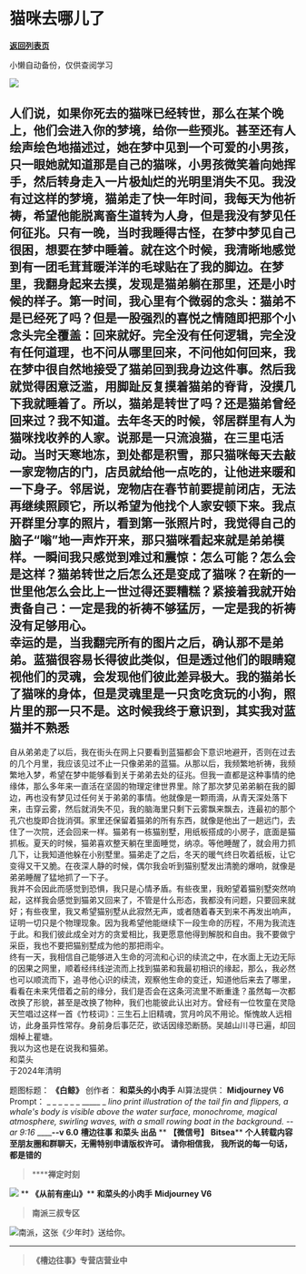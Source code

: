 # 猫咪去哪儿了

[**返回列表页**](/gzh/槽边往事)

小懒自动备份，仅供查阅学习

![](https://mmbiz.qpic.cn/mmbiz_jpg/Ia6gU9JNtkoAcBchkiaMq41zgNm4yiaruYSicWf7f5MzaV4OHTuVicxMCsJvibAdC1FHeTFpJt4pvoq8ia5PWlbJ8NDA/640?wx_fmt=jpeg&from;=appmsg)

人们说，如果你死去的猫咪已经转世，那么在某个晚上，他们会进入你的梦境，给你一些预兆。甚至还有人绘声绘色地描述过，她在梦中见到一个可爱的小男孩，只一眼她就知道那是自己的猫咪，小男孩微笑着向她挥手，然后转身走入一片极灿烂的光明里消失不见。我没有过这样的梦境，猫弟走了快一年时间，我每天为他祈祷，希望他能脱离畜生道转为人身，但是我没有梦见任何征兆。只有一晚，当时我睡得古怪，在梦中梦见自己很困，想要在梦中睡着。就在这个时候，我清晰地感觉到有一团毛茸茸暖洋洋的毛球贴在了我的脚边。在梦里，我翻身起来去摸，发现是猫弟躺在那里，还是小时候的样子。第一时间，我心里有个微弱的念头：猫弟不是已经死了吗？但是一股强烈的喜悦之情随即把那个小念头完全覆盖：回来就好。完全没有任何逻辑，完全没有任何道理，也不问从哪里回来，不问他如何回来，我在梦中很自然地接受了猫弟回到我身边这件事。然后我就觉得困意泛滥，用脚趾反复摸着猫弟的脊背，没摸几下我就睡着了。所以，猫弟是转世了吗？还是猫弟曾经回来过？我不知道。去年冬天的时候，邻居群里有人为猫咪找收养的人家。说那是一只流浪猫，在三里屯活动。当时天寒地冻，到处都是积雪，那只猫咪每天去敲一家宠物店的门，店员就给他一点吃的，让他进来暖和一下身子。邻居说，宠物店在春节前要提前闭店，无法再继续照顾它，所以希望为他找个人家安顿下来。我点开群里分享的照片，看到第一张照片时，我觉得自己的脑子“嗡”地一声炸开来，那只猫咪看起来就是弟弟模样。一瞬间我只感觉到难过和震惊：怎么可能？怎么会是这样？猫弟转世之后怎么还是变成了猫咪？在新的一世里他怎么会比上一世过得还要糟糕？紧接着我就开始责备自己：一定是我的祈祷不够猛厉，一定是我的祈祷没有足够用心。  
幸运的是，当我翻完所有的图片之后，确认那不是弟弟。蓝猫很容易长得彼此类似，但是透过他们的眼睛窥视他们的灵魂，会发现他们彼此差异极大。我的猫弟长了猫咪的身体，但是灵魂里是一只贪吃贪玩的小狗，照片里的那一只不是。这时候我终于意识到，其实我对蓝猫并不熟悉
---
自从弟弟走了以后，我在街头在网上只要看到蓝猫都会下意识地避开，否则在过去的几个月里，我应该见过不止一只像弟弟的蓝猫。从那以后，我频繁地祈祷，我频繁地入梦，希望在梦中能够看到关于弟弟去处的征兆。但我一直都是这种事情的绝缘体，那么多年来一直活在坚固的物理定律世界里。除了那次梦见弟弟躺在我的脚边，再也没有梦见过任何关于弟弟的事情。他就像是一颗雨滴，从青天深处落下来，击穿云雾，然后就消失不见，我的脑海里只剩下云雾飘来飘去，连最初的那个孔穴也旋即合拢消弭。家里还保留着猫弟的所有东西，就像是他出了一趟远门，去住了一次院，还会回来一样。猫弟有一栋猫别墅，用纸板搭成的小房子，底面是猫抓板。夏天的时候，猫弟喜欢整天躺在里面睡觉，纳凉。等他睡醒了，就会用力抓几下，让我知道他躲在小别墅里。猫弟走了之后，冬天的暖气终日吹着纸板，让它变得又干又脆。在夜深人静的时候，偶尔我会听到猫别墅发出清脆的爆响，就像是弟弟睡醒了猛地抓了一下子。  
我并不会因此而感觉到恐惧，我只是心情矛盾。有些夜里，我盼望着猫别墅突然响起，这样我会感觉到猫弟又回来了，不管是什么形态，我都没有问题，只要回来就好；有些夜里，我又希望猫别墅从此寂然无声，或者随着春天到来不再发出响声，证明一切只是个物理现象。因为我希望他能继续下一段生命的历程，不用为我流连于此。和我们彼此成全对方的贪爱相比，我更愿意他得到解脱和自由。我不要做宁采臣，我也不要把猫别墅成为他的那把雨伞。  
终有一天，我相信自己能够进入生命的河流和心识的续流之中，在水面上无边无际的因果之网里，顺着经纬线逆流而上找到猫弟和我最初相识的缘起，那么，我必然也可以顺流而下，追寻他心识的续流，观察他生命的变迁，知道他后来去了哪里，看看在未来凭借着之前的缘分，我们是否会在这条河流里不断重逢？虽然每一次都改换了形貌，甚至是改换了物种，我们也能彼此认出对方。曾经有一位牧童在灵隐天竺唱过这样一首《竹枝词》：三生石上旧精魂，赏月吟风不用论。惭愧故人远相访，此身虽异性常存。身前身后事茫茫，欲话因缘恐断肠。吴越山川寻已遍，却回烟棹上瞿塘。  
我以为这也是在说我和猫弟。  
和菜头  
于2024年清明  
  
题图标题： **《白鲸》** 创作者： **和菜头的小肉手** AI算法提供： **Midjourney V6** Prompt： _ _ _ _ _ _
_____ _ _lino print illustration of the tail fin and flippers, a whale's body
is visible above the water surface, monochrome, magical atmosphere, swirling
waves, with a small rowing boat in the background. --ar 9:16_ ______\--v 6.0__
**槽边往事** **和菜头 出品** ** **【微信号】** **Bitsea**** **个人转载内容至朋友圈和群聊天，无需特别申请版权许可。**
**请你相信我，** **我所说的每一句话，** **都是错的**

>  ******禅定时刻**

![](https://mmbiz.qpic.cn/mmbiz_jpg/Ia6gU9JNtkoAcBchkiaMq41zgNm4yiaruYCia7M115YGz7KpFwF7IfAv7nL88ia2xqRX7InFyUjafz4dzzDbes2ZeQ/640?wx_fmt=jpeg&from;=appmsg)
** **《从前有座山》**** **和菜头的小肉手** **Midjourney V6**  

>  **南派三叔专区**

![](https://mmbiz.qpic.cn/mmbiz_jpg/Ia6gU9JNtkoAcBchkiaMq41zgNm4yiaruY4v0qXhCeKSEciaFiatUAI3xA7oIqa83641tkQalUpcrTVWorGgnpqIJg/640?wx_fmt=jpeg&from;=appmsg)南派，这张《少年时》送给你。
****

>  **《槽边往事》专营店营业中**

  

  

  

  

